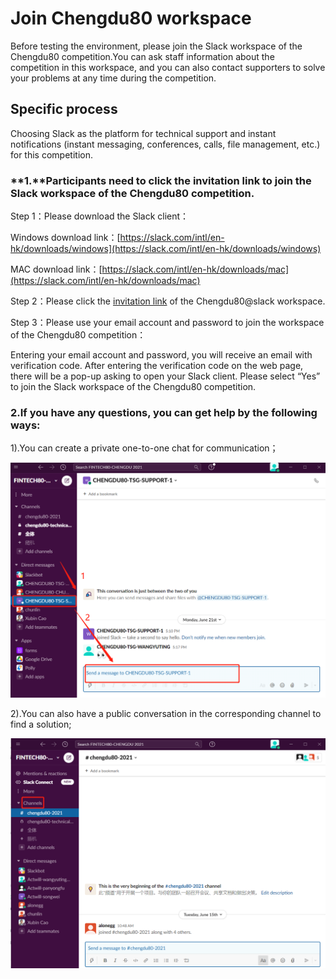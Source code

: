 # Join Chengdu80 workspace

Before testing the environment, please join the Slack workspace of the Chengdu80 competition.You can ask staff information about the competition in this workspace, and you can also contact supporters to solve your problems at any time during the competition.

## Specific process

Choosing Slack as the platform for technical support and instant notifications \(instant messaging, conferences, calls, file management, etc.\) for this competition.

### **1.**Participants need to click the invitation link to join the Slack workspace of the Chengdu80 competition.

Step 1：Please download the Slack client：

Windows download link：[https://slack.com/intl/en-hk/downloads/windows](https://slack.com/intl/en-hk/downloads/windows)

MAC download link：[https://slack.com/intl/en-hk/downloads/mac](https://slack.com/intl/en-hk/downloads/mac)

Step 2：Please click the [invitation link](https://join.slack.com/t/fintech80-chengdu2021/shared_invite/zt-s0how640-hDP4SOokgrPMF0tVVPEYFA) of the Chengdu80@slack workspace.

Step 3：Please use your email account and password to join the workspace of the Chengdu80 competition：

Entering your email account and password, you will receive an email with verification code. After entering the verification code on the web page, there will be a pop-up asking to open your Slack client.  Please select  “Yes”  to join the Slack workspace of the Chengdu80 competition.

### **2.**If you have any questions, you can get help by the following ways**:**

1\).You can create a private one-to-one chat for communication；

![](../.gitbook/assets/image%20%2811%29.png)

2\).You can also have a public conversation in the corresponding channel to find a solution;

![](../.gitbook/assets/image%20%281%29.png)

